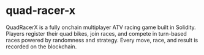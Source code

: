 # quad-racer-x
QuadRacerX is a fully onchain multiplayer ATV racing game built in Solidity. Players register their quad bikes, join races, and compete in turn-based races powered by randomness and strategy. Every move, race, and result is recorded on the blockchain.
